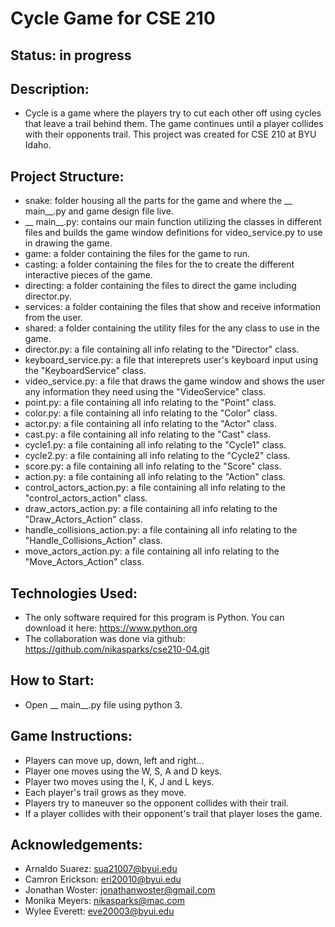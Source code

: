 # Cycle Game for CSE 210

## Status: in progress

## Description:
- Cycle is a game where the players try to cut each other off using cycles that leave a trail behind them. The game continues until a player collides with their opponents trail. This project was created for CSE 210 at BYU Idaho.

## Project Structure:
- snake: folder housing all the parts for the game and where the __ main__.py and game design file live.
- __ main__.py: contains our main function utilizing the classes in different files and builds the game window definitions for video_service.py to use in drawing the game.
- game: a folder containing the files for the game to run.
- casting: a folder containing the files for the to create the different interactive pieces of the game.
- directing: a folder containing the files to direct the game including director.py.
- services: a folder containing the files that show and receive information from the user.
- shared: a folder containing the utility files for the any class to use in the game.
- director.py: a file containing all info relating to the "Director" class.
- keyboard_service.py: a file that intereprets user's keyboard input using the "KeyboardService" class.
- video_service.py: a file that draws the game window and shows the user any information they need using the "VideoService" class.
- point.py: a file containing all info relating to the "Point" class.
- color.py: a file containing all info relating to the "Color" class.
- actor.py: a file containing all info relating to the "Actor" class.
- cast.py: a file containing all info relating to the "Cast" class.
- cycle1.py: a file containing all info relating to the "Cycle1" class.
- cycle2.py: a file containing all info relating to the "Cycle2" class.
- score.py: a file containing all info relating to the "Score" class.
- action.py: a file containing all info relating to the "Action" class.
- control_actors_action.py: a file containing all info relating to the "control_actors_action" class.
- draw_actors_action.py: a file containing all info relating to the "Draw_Actors_Action" class.
- handle_collisions_action.py: a file containing all info relating to the "Handle_Collisions_Action" class.
- move_actors_action.py: a file containing all info relating to the "Move_Actors_Action" class.

## Technologies Used:
- The only software required for this program is Python. You can download it here: https://www.python.org
- The collaboration was done via github: https://github.com/nikasparks/cse210-04.git

## How to Start:
- Open __ main__.py file using python 3.

## Game Instructions:
- Players can move up, down, left and right...
- Player one moves using the W, S, A and D keys.
- Player two moves using the I, K, J and L keys.
- Each player's trail grows as they move.
- Players try to maneuver so the opponent collides with their trail.
- If a player collides with their opponent's trail that player loses the  game.

## Acknowledgements:
- Arnaldo Suarez: sua21007@byui.edu
- Camron Erickson: eri20010@byui.edu
- Jonathan Woster: jonathanwoster@gmail.com
- Monika Meyers: nikasparks@mac.com
- Wylee Everett: eve20003@byui.edu